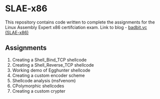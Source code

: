 # SLAE-x86

This repository contains code written to complete the assignments for the Linux Assembly Expert x86 certifciation exam.
Link to blog - [badbit.vc (SLAE-x86)](https://badbit.vc/index.php/category/blog/slae-x86/)

## Assignments

1. Creating a Shell_Bind_TCP shellcode
2. Creating a Shell_Reverse_TCP shellcode
3. Working demo of Egghunter shellcode
4. Creating a custom encoder scheme
5. Shellcode analysis (msfvenom)
6. CPolymorphic shellcodes
7. Creating a custom crypter 
